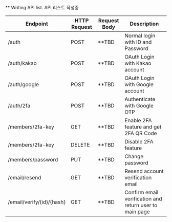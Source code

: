 ** Writing API list.  API 리스트 작성중


|    Endpoint   | HTTP Request  | Request Body | Description|
| ------------- | ------------- | ------------- |------------- |
| /auth         | POST  | **TBD | Normal login with ID and Password|
| /auth/kakao         | POST  | **TBD | OAuth Login with Kakao account|
| /auth/google         | POST  | **TBD | OAuth Login with Google account|
| /auth/2fa | POST | **TBD | Authenticate with Google OTP |
| /members/2fa-key         | GET  | **TBD | Enable 2FA feature and get 2FA QR Code |
| /members/2fa-key         | DELETE  | **TBD | Disable 2FA feature |
| /members/password         | PUT  | **TBD | Change password |
| /email/resend | GET | **TBD | Resend account verification email |
| /email/verify/{id}/{hash} | GET | **TBD | Confirm email verification and return user to main page |

